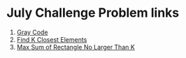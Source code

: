 
# July Challenge Problem links

1. [Gray Code](https://leetcode.com/explore/challenge/card/july-leetcoding-challenge-2021/608/week-1-july-1st-july-7th/3799/)
2. [Find K Closest Elements](https://leetcode.com/explore/challenge/card/july-leetcoding-challenge-2021/608/week-1-july-1st-july-7th/3800/)
3. [Max Sum of Rectangle No Larger Than K](https://leetcode.com/explore/challenge/card/july-leetcoding-challenge-2021/608/week-1-july-1st-july-7th/3801/)
